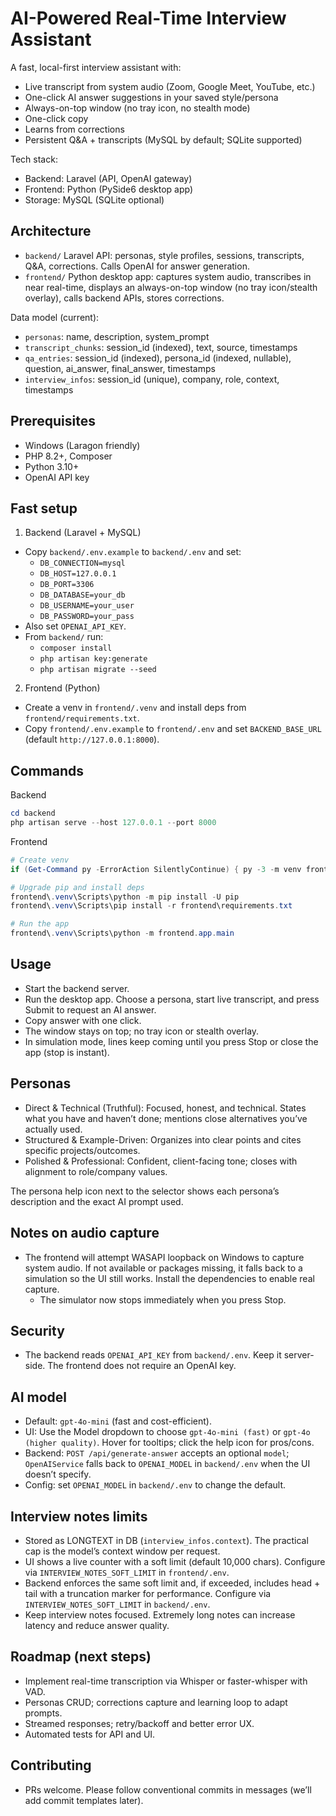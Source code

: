 # AI-Powered Real-Time Interview Assistant

A fast, local-first interview assistant with:
- Live transcript from system audio (Zoom, Google Meet, YouTube, etc.)
- One-click AI answer suggestions in your saved style/persona
- Always-on-top window (no tray icon, no stealth mode)
- One-click copy
- Learns from corrections
- Persistent Q&A + transcripts (MySQL by default; SQLite supported)

Tech stack:
- Backend: Laravel (API, OpenAI gateway)
- Frontend: Python (PySide6 desktop app)
- Storage: MySQL (SQLite optional)

## Architecture
- `backend/` Laravel API: personas, style profiles, sessions, transcripts, Q&A, corrections. Calls OpenAI for answer generation.
- `frontend/` Python desktop app: captures system audio, transcribes in near real-time, displays an always-on-top window (no tray icon/stealth overlay), calls backend APIs, stores corrections.

Data model (current):
- `personas`: name, description, system_prompt
- `transcript_chunks`: session_id (indexed), text, source, timestamps
- `qa_entries`: session_id (indexed), persona_id (indexed, nullable), question, ai_answer, final_answer, timestamps
- `interview_infos`: session_id (unique), company, role, context, timestamps

## Prerequisites
- Windows (Laragon friendly)
- PHP 8.2+, Composer
- Python 3.10+
- OpenAI API key

## Fast setup

1) Backend (Laravel + MySQL)
- Copy `backend/.env.example` to `backend/.env` and set:
  - `DB_CONNECTION=mysql`
  - `DB_HOST=127.0.0.1`
  - `DB_PORT=3306`
  - `DB_DATABASE=your_db`
  - `DB_USERNAME=your_user`
  - `DB_PASSWORD=your_pass`
- Also set `OPENAI_API_KEY`.
- From `backend/` run:
  - `composer install`
  - `php artisan key:generate`
  - `php artisan migrate --seed`

2) Frontend (Python)
- Create a venv in `frontend/.venv` and install deps from `frontend/requirements.txt`.
- Copy `frontend/.env.example` to `frontend/.env` and set `BACKEND_BASE_URL` (default `http://127.0.0.1:8000`).

## Commands
Backend
```powershell
cd backend
php artisan serve --host 127.0.0.1 --port 8000
```

Frontend
```powershell
# Create venv
if (Get-Command py -ErrorAction SilentlyContinue) { py -3 -m venv frontend\.venv } else { python -m venv frontend\.venv }

# Upgrade pip and install deps
frontend\.venv\Scripts\python -m pip install -U pip
frontend\.venv\Scripts\pip install -r frontend\requirements.txt

# Run the app
frontend\.venv\Scripts\python -m frontend.app.main
```

## Usage
- Start the backend server.
- Run the desktop app. Choose a persona, start live transcript, and press Submit to request an AI answer.
- Copy answer with one click.
- The window stays on top; no tray icon or stealth overlay.
- In simulation mode, lines keep coming until you press Stop or close the app (stop is instant).

## Personas
- Direct & Technical (Truthful): Focused, honest, and technical. States what you have and haven’t done; mentions close alternatives you’ve actually used.
- Structured & Example-Driven: Organizes into clear points and cites specific projects/outcomes.
- Polished & Professional: Confident, client-facing tone; closes with alignment to role/company values.

The persona help icon next to the selector shows each persona’s description and the exact AI prompt used.

## Notes on audio capture
- The frontend will attempt WASAPI loopback on Windows to capture system audio. If not available or packages missing, it falls back to a simulation so the UI still works. Install the dependencies to enable real capture.
  - The simulator now stops immediately when you press Stop.

## Security
- The backend reads `OPENAI_API_KEY` from `backend/.env`. Keep it server-side. The frontend does not require an OpenAI key.

## AI model
 - Default: `gpt-4o-mini` (fast and cost-efficient).
 - UI: Use the Model dropdown to choose `gpt-4o-mini (fast)` or `gpt-4o (higher quality)`. Hover for tooltips; click the help icon for pros/cons.
 - Backend: `POST /api/generate-answer` accepts an optional `model`; `OpenAIService` falls back to `OPENAI_MODEL` in `backend/.env` when the UI doesn’t specify.
 - Config: set `OPENAI_MODEL` in `backend/.env` to change the default.

## Interview notes limits
 - Stored as LONGTEXT in DB (`interview_infos.context`). The practical cap is the model’s context window per request.
 - UI shows a live counter with a soft limit (default 10,000 chars). Configure via `INTERVIEW_NOTES_SOFT_LIMIT` in `frontend/.env`.
 - Backend enforces the same soft limit and, if exceeded, includes head + tail with a truncation marker for performance. Configure via `INTERVIEW_NOTES_SOFT_LIMIT` in `backend/.env`.
 - Keep interview notes focused. Extremely long notes can increase latency and reduce answer quality.

## Roadmap (next steps)
- Implement real-time transcription via Whisper or faster-whisper with VAD.
- Personas CRUD; corrections capture and learning loop to adapt prompts.
- Streamed responses; retry/backoff and better error UX.
- Automated tests for API and UI.

## Contributing
- PRs welcome. Please follow conventional commits in messages (we’ll add commit templates later).
